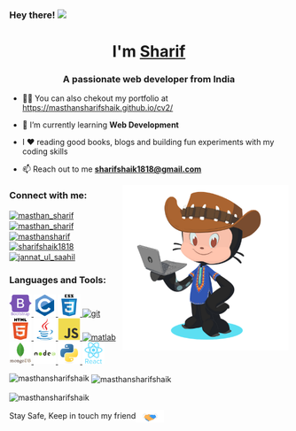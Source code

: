 
### Hey there! <img src="https://media.giphy.com/media/hvRJCLFzcasrR4ia7z/giphy.gif" width="25px"> 

<h1 align="center">I'm <a href="https://masthansharifshaik.github.io/cv2/">Sharif</a></h1>
<h3 align="center">A passionate web developer from India</h3>

-  👨‍💻 You can also chekout my portfolio at https://masthansharifshaik.github.io/cv2/

- 🌱 I’m currently learning **Web Development**

- I ❤ reading good books, blogs and building fun experiments with my coding skills

- 📫 Reach out to me **sharifshaik1818@gmail.com**

<img align="right" alt="PNG" src="https://raw.githubusercontent.com/MasthanSharifShaik/MasthanSharifShaik/main/GitHub%20logo.png" width="300" height="300" />
  
<h3 align="left">Connect with me:</h3>
<p align="left">
<a href="https://codepen.io/masthan_sharif" target="blank"><img align="center" src="https://raw.githubusercontent.com/rahuldkjain/github-profile-readme-generator/master/src/images/icons/Social/codepen.svg" alt="masthan_sharif" height="30" width="40" /></a>
<a href="https://twitter.com/masthan_sharif" target="blank"><img align="center" src="https://raw.githubusercontent.com/rahuldkjain/github-profile-readme-generator/master/src/images/icons/Social/twitter.svg" alt="masthan_sharif" height="30" width="40" /></a>
<a href="https://linkedin.com/in/masthansharif" target="blank"><img align="center" src="https://raw.githubusercontent.com/rahuldkjain/github-profile-readme-generator/master/src/images/icons/Social/linked-in-alt.svg" alt="masthansharif" height="30" width="40" /></a>
<a href="https://www.hackerrank.com/sharifshaik1818" target="blank"><img align="center" src="https://raw.githubusercontent.com/rahuldkjain/github-profile-readme-generator/master/src/images/icons/Social/hackerrank.svg" alt="sharifshaik1818" height="30" width="40" /></a>
<a href="https://www.leetcode.com/jannat_ul_saahil" target="blank"><img align="center" src="https://raw.githubusercontent.com/rahuldkjain/github-profile-readme-generator/master/src/images/icons/Social/leet-code.svg" alt="jannat_ul_saahil" height="30" width="40" /></a>
</p>

<h3 align="left">Languages and Tools:</h3>
<p align="left"> <a href="https://getbootstrap.com" target="_blank" rel="noreferrer"> <img src="https://raw.githubusercontent.com/devicons/devicon/master/icons/bootstrap/bootstrap-plain-wordmark.svg" alt="bootstrap" width="40" height="40"/> </a> <a href="https://www.cprogramming.com/" target="_blank" rel="noreferrer"> <img src="https://raw.githubusercontent.com/devicons/devicon/master/icons/c/c-original.svg" alt="c" width="40" height="40"/> </a> <a href="https://www.w3schools.com/css/" target="_blank" rel="noreferrer"> <img src="https://raw.githubusercontent.com/devicons/devicon/master/icons/css3/css3-original-wordmark.svg" alt="css3" width="40" height="40"/> </a> <a href="https://git-scm.com/" target="_blank" rel="noreferrer"> <img src="https://www.vectorlogo.zone/logos/git-scm/git-scm-icon.svg" alt="git" width="40" height="40"/> </a> <a href="https://www.w3.org/html/" target="_blank" rel="noreferrer"> <img src="https://raw.githubusercontent.com/devicons/devicon/master/icons/html5/html5-original-wordmark.svg" alt="html5" width="40" height="40"/> </a> <a href="https://www.java.com" target="_blank" rel="noreferrer"> <img src="https://raw.githubusercontent.com/devicons/devicon/master/icons/java/java-original.svg" alt="java" width="40" height="40"/> </a> <a href="https://developer.mozilla.org/en-US/docs/Web/JavaScript" target="_blank" rel="noreferrer"> <img src="https://raw.githubusercontent.com/devicons/devicon/master/icons/javascript/javascript-original.svg" alt="javascript" width="40" height="40"/> </a> <a href="https://www.mathworks.com/" target="_blank" rel="noreferrer"> <img src="https://upload.wikimedia.org/wikipedia/commons/2/21/Matlab_Logo.png" alt="matlab" width="40" height="40"/> </a> <a href="https://www.mongodb.com/" target="_blank" rel="noreferrer"> <img src="https://raw.githubusercontent.com/devicons/devicon/master/icons/mongodb/mongodb-original-wordmark.svg" alt="mongodb" width="40" height="40"/> </a> <a href="https://nodejs.org" target="_blank" rel="noreferrer"> <img src="https://raw.githubusercontent.com/devicons/devicon/master/icons/nodejs/nodejs-original-wordmark.svg" alt="nodejs" width="40" height="40"/> </a> <a href="https://www.python.org" target="_blank" rel="noreferrer"> <img src="https://raw.githubusercontent.com/devicons/devicon/master/icons/python/python-original.svg" alt="python" width="40" height="40"/> </a> <a href="https://reactjs.org/" target="_blank" rel="noreferrer"> <img src="https://raw.githubusercontent.com/devicons/devicon/master/icons/react/react-original-wordmark.svg" alt="react" width="40" height="40"/> </a> </p>


<p><img align="left" src="https://github-readme-stats.vercel.app/api/top-langs?username=masthansharifshaik&show_icons=true&locale=en&layout=compact" alt="masthansharifshaik" /></p>

<p>&nbsp;<img align="center" src="https://github-readme-stats.vercel.app/api?username=masthansharifshaik&show_icons=true&locale=en" alt="masthansharifshaik" /></p>

<p><img align="center" src="https://github-readme-streak-stats.herokuapp.com/?user=masthansharifshaik&" alt="masthansharifshaik" /></p>

<p> Stay Safe, Keep in touch my friend<img align="center" src="https://raw.githubusercontent.com/MasthanSharifShaik/MasthanSharifShaik/main/Handshake.gif" alt="--masthansharifshaik" width="10%"/>
  
</p>



